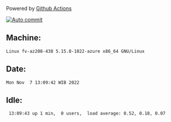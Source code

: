Powered by [Github Actions](https://github.com/features/actions)

[![Auto commit](https://github.com/hiage/workstation/workflows/Auto%20commit/badge.svg)](https://github.com/hiage/workstation/actions?query=workflow%3A%22Auto+commit%22)

## Machine:
```
Linux fv-az208-438 5.15.0-1022-azure x86_64 GNU/Linux
```
## Date:
```
Mon Nov  7 13:09:42 WIB 2022
```
## Idle:
```
 13:09:43 up 1 min,  0 users,  load average: 0.52, 0.18, 0.07
```
